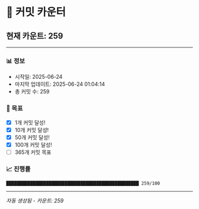 # 🔢 커밋 카운터

## 현재 카운트: 259

---

### 📊 정보
- 시작일: 2025-06-24
- 마지막 업데이트: 2025-06-24 01:04:14
- 총 커밋 수: 259

### 🎯 목표
- [x] 1개 커밋 달성!
- [x] 10개 커밋 달성!
- [x] 50개 커밋 달성!
- [x] 100개 커밋 달성!
- [ ] 365개 커밋 목표

### 📈 진행률
```
██████████████████████████████████████████████████ 259/100
```

---
*자동 생성됨 - 카운트: 259*
